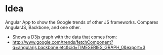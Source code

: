 Idea
====

Angular App to show the Google trends of other JS frameworks. Compares AngularJS, Backbone, and one other.

* Shows a D3js graph with the data that comes from:
* http://www.google.com/trends/fetchComponent?q=angularjs,backbone,etc&cid=TIMESERIES_GRAPH_0&export=3